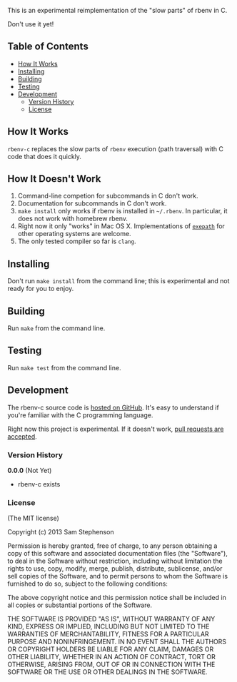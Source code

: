 This is an experimental reimplementation of the "slow parts" of rbenv in C.

Don't use it yet!

## Table of Contents

* [How It Works](#how-it-works)
* [Installing](#installing)
* [Building](#building)
* [Testing](#testing)
* [Development](#development)
  * [Version History](#version-history)
  * [License](#license)

## How It Works

`rbenv-c` replaces the slow parts of `rbenv` execution (path traversal) with
C code that does it quickly.

## How It Doesn't Work

1. Command-line competion for subcommands in C don't work.
2. Documentation for subcommands in C don't work.
3. `make install` only works if rbenv is installed in `~/.rbenv`. 
   In particular, it does not work with homebrew rbenv.
4. Right now it only "works" in Mac OS X. Implementations of 
   [`exepath`](https://github.com/sstephenson/rbenv-c/blob/master/exepath.c) 
   for other operating systems are welcome.
5. The only tested compiler so far is `clang`.

## Installing

Don't run `make install` from the command line; this is experimental and not
ready for you to enjoy.

## Building

Run `make` from the command line.

## Testing

Run `make test` from the command line.

## Development

The rbenv-c source code is 
[hosted on GitHub](https://github.com/sstephenson/rbenv-c). 
It's easy to understand if you're familiar with the C programming language.

Right now this project is experimental. If it doesn't work, [pull requests are
accepted](https://github.com/sstephenson/rbenv-c/pulls).

### Version History

**0.0.0** (Not Yet)

* rbenv-c exists

### License

(The MIT license)

Copyright (c) 2013 Sam Stephenson

Permission is hereby granted, free of charge, to any person obtaining
a copy of this software and associated documentation files (the
"Software"), to deal in the Software without restriction, including
without limitation the rights to use, copy, modify, merge, publish,
distribute, sublicense, and/or sell copies of the Software, and to
permit persons to whom the Software is furnished to do so, subject to
the following conditions:

The above copyright notice and this permission notice shall be
included in all copies or substantial portions of the Software.

THE SOFTWARE IS PROVIDED "AS IS", WITHOUT WARRANTY OF ANY KIND,
EXPRESS OR IMPLIED, INCLUDING BUT NOT LIMITED TO THE WARRANTIES OF
MERCHANTABILITY, FITNESS FOR A PARTICULAR PURPOSE AND
NONINFRINGEMENT. IN NO EVENT SHALL THE AUTHORS OR COPYRIGHT HOLDERS BE
LIABLE FOR ANY CLAIM, DAMAGES OR OTHER LIABILITY, WHETHER IN AN ACTION
OF CONTRACT, TORT OR OTHERWISE, ARISING FROM, OUT OF OR IN CONNECTION
WITH THE SOFTWARE OR THE USE OR OTHER DEALINGS IN THE SOFTWARE.
